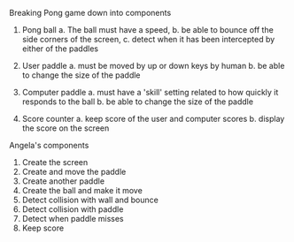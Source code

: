 Breaking Pong game down into components

1. Pong ball
    a. The ball must have a speed, 
    b. be able to bounce off the side corners of the screen, 
    c. detect when it has been intercepted by either of the paddles

2. User paddle
    a. must be moved by up or down keys by human
    b. be able to change the size of the paddle

3. Computer paddle
    a. must have a 'skill' setting related to how quickly it responds to the ball
    b. be able to change the size of the paddle

4. Score counter
    a. keep score of the user and computer scores
    b. display the score on the screen


Angela's components

1. Create the screen
2. Create and move the paddle
3. Create another paddle
4. Create the ball and make it move
5. Detect collision with wall and bounce
6. Detect collision with paddle
7. Detect when paddle misses
8. Keep score
